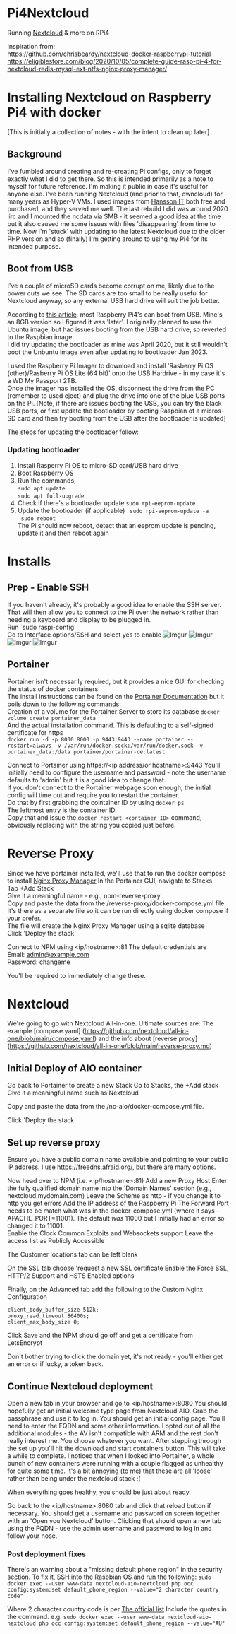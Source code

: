 # Pi4Nextcloud
Running [Nextcloud](https://nextcloud.com/) &amp; more on RPi4

Inspiration from;  
https://github.com/chrisbeardy/nextcloud-docker-raspberrypi-tutorial  
https://eligiblestore.com/blog/2020/10/05/complete-guide-rasp-pi-4-for-nextcloud-redis-mysql-ext-ntfs-nginx-proxy-manager/

# Installing Nextcloud on Raspberry Pi4 with docker
[This is initially a collection of notes - with the intent to clean up later]

## Background
I've fumbled around creating and re-creating Pi configs, only to forget exactly what I did to get there.  So this is intended primarily as a note to myself for future reference.  I'm making it public in case it's useful for anyone else.
I've been running Nextcloud (and prior to that, owncloud) for many years as Hyper-V VMs.  I used images from [Hansson IT](https://www.hanssonit.se/nextcloud-vm/) both free and purchased, and they served me well.  The last rebuild I did was around 2020 iirc and I mounted the ncdata via SMB - it seemed a good idea at the time but it also caused me some issues with files 'disappearing' from time to time.  Now I'm 'stuck' with updating to the latest Nextcloud due to the older PHP version and so (finally) I'm getting around to using my Pi4 for its intended purpose.

## Boot from USB
I've a couple of microSD cards become corrupt on me, likely due to the power cuts we see.  The SD cards are too small to be really useful for Nextcloud anyway, so any external USB hard drive will suit the job better.

According to [this article](https://www.pragmaticlinux.com/2021/12/directly-boot-your-raspberry-pi-4-from-a-usb-drive/), most Raspberry Pi4's can boot from USB.  Mine's an 8GB version so I figured it was 'later'.  I originally planned to use the Ubuntu image, but had issues booting from the USB hard drive, so reverted to the Raspbian image.  
I did try updating the bootloader as mine was April 2020, but it still wouldn't boot the Unbuntu image even after updating to bootloader Jan 2023. 

I used the Raspberry Pi Imager to download and install 'Rasberry Pi OS (other)/Rasberry Pi OS Lite (64 bit)' onto the USB Hardrive - in my case it's a WD My Passport 2TB.   
Once the imager has installed the OS, disconnect the drive from the PC (remember to used eject) and plug the drive into one of the blue USB ports on the Pi.  [Note, if there are issues booting the USB, you can try the black USB ports, or first update the bootloader by booting Raspbian of a micros-SD card and then try booting from the USB after the bootloader is updated]

The steps for updating the bootloader follow:

### Updating bootloader
1. Install Rasperry Pi OS to micro-SD card/USB hard drive
2. Boot Raspberry OS
3. Run the commands;  
   `sudo apt update`  
   `sudo apt full-upgrade`  
4. Check if there's a bootloader update
   `sudo rpi-eeprom-update`  
5. Update the bootloader (if applicable)
   ` sudo rpi-eeprom-update -a`  
   ` sudo reboot`  
   The Pi should now reboot, detect that an eeprom update is pending, update it and then reboot again

# Installs

## Prep - Enable SSH
If you haven't already, it's probably a  good idea to enable the SSH server.  That will then allow you to connect to the Pi over the network rather than needing a keyboard and display to be plugged in.  
Run `sudo raspi-config'  
Go to Interface options/SSH and select yes to enable
![Imgur](https://i.imgur.com/z7cN4Vh.png)
![Imgur](https://i.imgur.com/vZHaH61.png)
![Imgur](https://i.imgur.com/y4qkmKV.png)
![Imgur](https://i.imgur.com/pEUThVR.png)

## Portainer
Portainer isn't necessarily required, but it provides a nice GUI for checking the status of docker containers.  
The install instructions can be found on the [Portainer Documentation](https://docs.portainer.io/start/install-ce/server/docker/linux) but it boils down to the following commands:  
Creation of a volume for the Portainer Server to store its database
```docker volume create portainer_data```  
And the actual installation command.  This is defaulting to a self-signed certificate for https  
```docker run -d -p 8000:8000 -p 9443:9443 --name portainer --restart=always -v /var/run/docker.sock:/var/run/docker.sock -v portainer_data:/data portainer/portainer-ce:latest```  

Connect to Portainer using https://<ip address/or hostname>:9443
You'll initially need to configure the username and password - note the username defaults to 'admin' but it is a good idea to change that.  
If you don't connect to the Portainer webpage soon enough, the initial config will time out and require you to restart the container.  
Do that by first grabbing the cointainer ID by using ```docker ps```  
The leftmost entry is the container ID.  
Copy that and issue the ```docker restart <container ID>``` command, obviously replacing <container ID> with the string you copied just before.


# Reverse Proxy
Since we have portainer installed, we'll use that to run the docker compose to install [Nginx Proxy Manager](https://nginxproxymanager.com/)
In the Portainer GUI, navigate to Stacks  
Tap +Add Stack  
Give it a meaningful name - e.g., npm-reverse-proxy  
Copy and paste the data from the /reverse-proxy/docker-compose.yml file.  
It's there as a separate file so it can be run directly using docker compose if your prefer.  
The file will create the Nginx Proxy Manager using a sqlite database  
Click 'Deploy the stack'

Connect to NPM using <ip/hostname>:81
The default credentials are  
Email:    admin@example.com  
Password: changeme  

You'll be required to immediately change these.

# Nextcloud
We're going to go with Nextcloud All-in-one.
Ultimate sources are:  The example [compose.yaml] (https://github.com/nextcloud/all-in-one/blob/main/compose.yaml)
and the info about [reverse procy] (https://github.com/nextcloud/all-in-one/blob/main/reverse-proxy.md) 

## Initial Deploy of AIO container
Go back to Portainer to create a new Stack
Go to Stacks, the +Add stack
Give it a meaningful name such as Nextcloud

Copy and paste the data from the /nc-aio/docker-compose.yml file.

Click 'Deploy the stack'

## Set up reverse proxy
Ensure you have a public domain name available and pointing to your public IP address.  I use https://freedns.afraid.org/, but there are many options.

Now head over to NPM  (i.e. <ip/hostname>:81)
Add a new Proxy Host
Enter the fully qualified domain name into the 'Domain Names' section (e.g., nextcloud.mydomain.com)
Leave the Scheme as http - if you change it to http you get errors
Add the IP address of the Raspberry Pi
The Forward Port needs to be match what was in the docker-compose.yml  (where it says - APACHE_PORT=11001).  The default _was_ 11000 but I initially had an error so changed it to 11001.  
Enable the Clock Common Exploits and Websockets support
Leave the access list as Publicly Accessible

The Customer locations tab can be left blank

On the SSL tab choose 'request a new SSL certificate
Enable the Force SSL, HTTP/2 Support and HSTS Enabled options

Finally, on the Advanced tab add the following to the Custom Nginx Configuration
``` 
client_body_buffer_size 512k;
proxy_read_timeout 86400s;
client_max_body_size 0;
```

Click Save and the NPM should go off and get a certificate from LetsEncrypt

Don't bother trying to click the domain yet, it's not ready - you'll either get an error or if lucky, a token back.

## Continue Nextcloud deployment
Open a new tab in your browser and go to <ip/hostname>:8080
You should hopefully get an initial welcome type page from Nextcloud AIO.  Grab the passphrase and use it to log in.
You should get an initial config page.
You'll need to enter the FQDN and some other information.  I opted out of all the additional modules - the AV isn't compatible with ARM and the rest don't really interest me.  You choose whatever you want.
After stepping through the set up you'll hit the download and start containers button.  This will take a while to complete.
I noticed that when I looked into Portainer, a whole bunch of new containers were running with a couple flagged as unhealthy for quite some time.  It's a bit annoying (to me) that these are all 'loose' rather than being under the nextcloud stack :(

When everything goes healthy, you should be just about ready.

Go back to the <ip/hostname>:8080 tab and click that reload button if necessary.
You should get a username and password on screen together with an 'Open you Nextcloud' button.  Clicking that should open a new tab using the FQDN - use the admin username and password to log in and follow your nose.

### Post deployment fixes
There's an warning about a "missing default phone region" in the security section.  To fix it, SSH into the Raspbian OS and run the following:
```sudo docker exec --user www-data nextcloud-aio-nextcloud php occ config:system:set default_phone_region --value="2 character country code"```

Where 2 character country code is per [The official list](https://en.wikipedia.org/wiki/ISO_3166-1_alpha-2#Officially_assigned_code_elements)
Include the quotes in the command.  e.g. ```sudo docker exec --user www-data nextcloud-aio-nextcloud php occ config:system:set default_phone_region --value="AU"```

